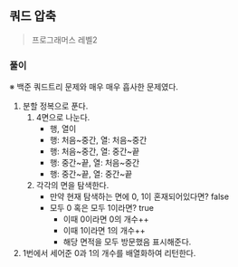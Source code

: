 ## 쿼드 압축
> 프로그래머스 레벨2

### 풀이
※ 백준 쿼드트리 문제와 매우 매우 흡사한 문제였다.
1. 분할 정복으로 푼다.
   1. 4면으로 나눈다.
      - 행, 열이  
       - 행: 처음~중간, 열: 처음~중간 
       - 행: 처음~중간, 열: 중간~끝
       - 행: 중간~끝, 열: 처음~중간
       - 행: 중간~끝, 열: 중간~끝
    2. 각각의 면을 탐색한다. 
       - 만약 현재 탐색하는 면에 0, 1이 혼재되어있다면? false
       - 모두 0 혹은 모두 1이라면? true 
         - 이때 0이라면 0의 개수++
         - 이때 1이라면 1의 개수++ 
         - 해당 면적을 모두 방문했음 표시해준다.
2. 1번에서 세어준 0과 1의 개수를 배열화하여 리턴한다. 
